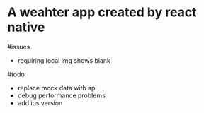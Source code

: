 # A weahter app created by react native

#issues
- requiring local img shows blank

#todo
- replace mock data with api
- debug performance problems
- add ios version
